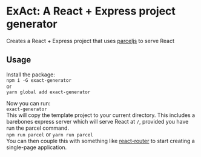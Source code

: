 # ExAct: A React + Express project generator
Creates a React + Express project that uses [parceljs](https://parceljs.org/) to serve React  

## Usage
Install the package:  
`npm i -G exact-generator`  
or  
`yarn global add exact-generator`  
  
Now you can run:  
`exact-generator`  
This will copy the template project to your current directory. This includes a barebones express server which will serve React at `/`, provided you have run the parcel command.  
`npm run parcel` or `yarn run parcel`  
You can then couple this with something like [react-router](https://reactrouter.com/) to start creating a single-page application.